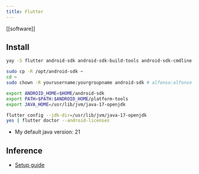 ```yaml
---
title: Flutter
---
```

[[software]]

## Install

```sh
yay -S flutter android-sdk android-sdk-build-tools android-sdk-cmdline-tools-latest android-platform android-sdk-platform-tools
```

```sh
sudo cp -R /opt/android-sdk ~
cd ~  
sudo chown -R yourusername:yourgroupname android-sdk # alfonso:alfonso
```

```sh
export ANDROID_HOME=$HOME/android-sdk  
export PATH=$PATH:$ANDROID_HOME/platform-tools 
export JAVA_HOME=/usr/lib/jvm/java-17-openjdk
```

```sh
flutter config --jdk-dir=/usr/lib/jvm/java-17-openjdk
yes | flutter doctor --android-licenses
```

-  My default java version: 21

## Inference

-  [Setup guide](https://medium.com/@rajgadhiya011/how-to-setup-flutter-on-arch-linux-with-android-sdk-a-step-by-step-guide-f40450b55669)